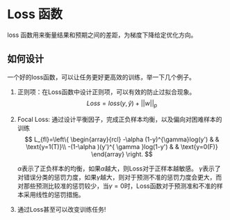 # Loss 函数
loss 函数用来衡量结果和预期之间的差距，为梯度下降给定优化方向。

## 如何设计
一个好的loss函数，可以让任务更好更高效的训练，举一下几个例子。
1. 正则项：在Loss函数中设计正则项，可以有效的防止过拟合现象。<br/> 
   $$Loss = loss(y,\hat{y}) + ||w||_{p}$$

2. Focal Loss: 通过设计平衡因子，完成正负样本均衡，以及偏向对困难样本的训练<br/> 
$$ L_{fl}=\left\{
\begin{array}{rcl}
-\alpha (1-y)^{\gamma}log(y')      &      & \text{y=1(T)}\\
-(1-\alpha )(y')^{ \gamma }log(1-y')  &      & \text{y=0(F)}
\end{array} \right. $$


    $\alpha$表示了正负样本的均衡，如果$\alpha$越大，则Loss对于正样本越敏感。
    $\gamma$表示了对错误分类的惩罚力度，如果$\gamma$越大，则对于预测不准的惩罚力度会更大，而对那些预测比较准的惩罚较少，当$\gamma=0$时，Loss函数对于预测准和不准的样本采用线性的惩罚措施。

1. 通过Loss甚至可以改变训练任务!
   